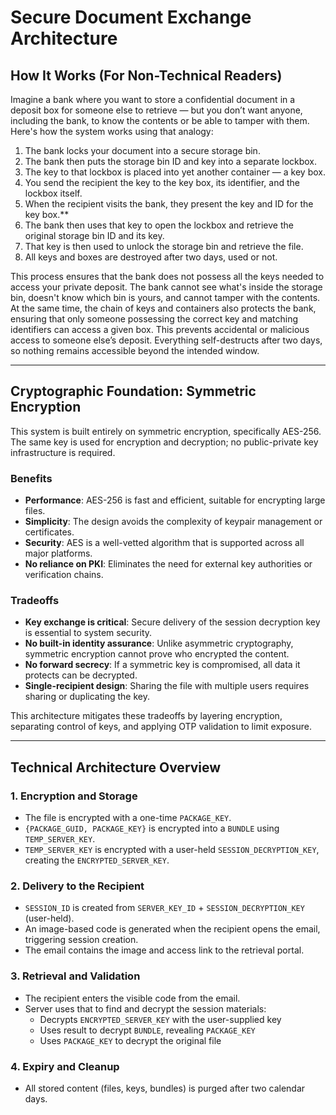 # Secure Document Exchange Architecture

## How It Works (For Non-Technical Readers)

Imagine a bank where you want to store a confidential document in a deposit box for someone else to retrieve — but you don’t want anyone, including the bank, to know the contents or be able to tamper with them. Here's how the system works using that analogy:

1. The bank locks your document into a secure storage bin.
2. The bank then puts the storage bin ID and key into a separate lockbox.
3. The key to that lockbox is placed into yet another container — a key box.
4. You send the recipient the key to the key box, its identifier, and the lockbox itself.
5. When the recipient visits the bank, they present the key and ID for the key box.**
6. The bank then uses that key to open the lockbox and retrieve the original storage bin ID and its key.
7. That key is then used to unlock the storage bin and retrieve the file.
8. All keys and boxes are destroyed after two days, used or not.

This process ensures that the bank does not possess all the keys needed to access your private deposit. The bank cannot see what's inside the storage bin, doesn't know which bin is yours, and cannot tamper with the contents. At the same time, the chain of keys and containers also protects the bank, ensuring that only someone possessing the correct key and matching identifiers can access a given box. This prevents accidental or malicious access to someone else’s deposit. Everything self-destructs after two days, so nothing remains accessible beyond the intended window.

---
## Cryptographic Foundation: Symmetric Encryption

This system is built entirely on symmetric encryption, specifically AES-256. The same key is used for encryption and decryption; no public-private key infrastructure is required.

### Benefits

- **Performance**: AES-256 is fast and efficient, suitable for encrypting large files.
- **Simplicity**: The design avoids the complexity of keypair management or certificates.
- **Security**: AES is a well-vetted algorithm that is supported across all major platforms.
- **No reliance on PKI**: Eliminates the need for external key authorities or verification chains.

### Tradeoffs

- **Key exchange is critical**: Secure delivery of the session decryption key is essential to system security.
- **No built-in identity assurance**: Unlike asymmetric cryptography, symmetric encryption cannot prove who encrypted the content.
- **No forward secrecy**: If a symmetric key is compromised, all data it protects can be decrypted.
- **Single-recipient design**: Sharing the file with multiple users requires sharing or duplicating the key.

This architecture mitigates these tradeoffs by layering encryption, separating control of keys, and applying OTP validation to limit exposure.

---
## Technical Architecture Overview

### 1. Encryption and Storage

- The file is encrypted with a one-time `PACKAGE_KEY`.
- `{PACKAGE_GUID, PACKAGE_KEY}` is encrypted into a `BUNDLE` using `TEMP_SERVER_KEY`.
- `TEMP_SERVER_KEY` is encrypted with a user-held `SESSION_DECRYPTION_KEY`, creating the `ENCRYPTED_SERVER_KEY`.

### 2. Delivery to the Recipient

- `SESSION_ID` is created from `SERVER_KEY_ID` + `SESSION_DECRYPTION_KEY` (user-held).
- An image-based code is generated when the recipient opens the email, triggering session creation.
- The email contains the image and access link to the retrieval portal.

### 3. Retrieval and Validation

- The recipient enters the visible code from the email.
- Server uses that to find and decrypt the session materials:
  - Decrypts `ENCRYPTED_SERVER_KEY` with the user-supplied key
  - Uses result to decrypt `BUNDLE`, revealing `PACKAGE_KEY`
  - Uses `PACKAGE_KEY` to decrypt the original file

### 4. Expiry and Cleanup

- All stored content (files, keys, bundles) is purged after two calendar days.
